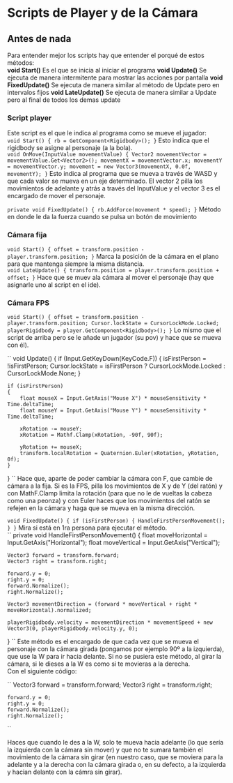 # Scripts de Player y de la Cámara   
## Antes de nada   
Para entender mejor los scripts hay que entender el porqué de estos métodos:   
**void Start()**
Es el que se inicia al iniciar el programa 
**void Update()**
Se ejecuta de manera intermitente para mostrar las acciones por pantalla
**void FixedUpdate()**
Se ejecuta de manera similar al método de Update pero en intervalos fijos
**void LateUpdate()**
Se ejecuta de manera similar a Update pero al final de todos los demas update
### Script player   
Este script es el que le indica al programa como se mueve el jugador:   
``
void Start()
{
    rb = GetComponent<Rigidbody>();
}
``
Esto indica que el rigidbody se asigne al personaje (a la bola).   
``
void OnMove(InputValue movementValue)
{
    Vector2 movementVector = movementValue.Get<Vector2>();
    movementX = movementVector.x;
    movementY = movementVector.y;
    movement = new Vector3(movementX, 0.0f, movementY);
}
``
Esto indica al programa que se mueva a través de WASD y que cada valor se mueva en un eje determinado. El vector 2 pilla los movimientos de adelante y atrás a través del InputValue y el vector 3 es el encargado de mover el personaje.   

``
private void FixedUpdate()
{
    rb.AddForce(movement * speed);
}
``
Método en donde le da la fuerza cuando se pulsa un botón de movimiento

### Cámara fija

``
void Start()
{
    offset = transform.position - player.transform.position;
}
``
Marca la posición de la cámara en el plano para que mantenga siempre la misma distancia.  
``
void LateUpdate()
{
    transform.position = player.transform.position + offset;
}
``
Hace que se muev ala cámara al mover el personaje (hay que asignarle uno al script en el ide).   

### Cámara FPS
``
void Start()
{
    offset = transform.position - player.transform.position;
    Cursor.lockState = CursorLockMode.Locked;
    playerRigidbody = player.GetComponent<Rigidbody>();
}
``
Lo mismo que el script de arriba pero se le añade un jugador (su pov) y hace que se mueva con él).   

``
void Update()
{
    if (Input.GetKeyDown(KeyCode.F))
    {
        isFirstPerson = !isFirstPerson;
        Cursor.lockState = isFirstPerson ? CursorLockMode.Locked : CursorLockMode.None;
    }

    if (isFirstPerson)
    {
        float mouseX = Input.GetAxis("Mouse X") * mouseSensitivity * Time.deltaTime;
        float mouseY = Input.GetAxis("Mouse Y") * mouseSensitivity * Time.deltaTime;

        xRotation -= mouseY;
        xRotation = Mathf.Clamp(xRotation, -90f, 90f);

        yRotation += mouseX;
        transform.localRotation = Quaternion.Euler(xRotation, yRotation, 0f);
    }
}
``
Hace que, aparte de poder cambiar la cámara con F, que cambie de cámara a la fija. Si es la FPS, pilla los movimientos de X y de Y (del ratón) y con MathF.Clamp limita la rotación (para que no le de vueltas la cabeza como una peonza) y con Euler haces que los movimientos del ratón se refejen en la cámara y haga que se mueva en la misma dirección.  

``
void FixedUpdate()
{
    if (isFirstPerson)
    {
        HandleFirstPersonMovement();
    }
}
``
Mira si está en 1ra persona para ejecutar el método.   
``
private void HandleFirstPersonMovement()
{
    float moveHorizontal = Input.GetAxis("Horizontal");
    float moveVertical = Input.GetAxis("Vertical");

    Vector3 forward = transform.forward;
    Vector3 right = transform.right;

    forward.y = 0;
    right.y = 0;
    forward.Normalize();
    right.Normalize();

    Vector3 movementDirection = (forward * moveVertical + right * moveHorizontal).normalized;

    playerRigidbody.velocity = movementDirection * movementSpeed + new Vector3(0, playerRigidbody.velocity.y, 0);
}
``
Este método es el encargado de que cada vez que se mueva el personaje con la cámara girada (pongamos por ejemplo 90º a la izquierda), que use la W  para ir hacia delante. Si no se pusiera este método, al girar la cámara, si le dieses a la W es como si te movieras a la derecha.   
Con el siguiente código:   

``
Vector3 forward = transform.forward;
    Vector3 right = transform.right;

    forward.y = 0;
    right.y = 0;
    forward.Normalize();
    right.Normalize();
``

Haces que cuando le des a la W, solo te mueva hacia adelante (lo que sería la izquierda con la cámara sin mover) y que no te sumara también el movimiento de la cámara sin girar (en nuestro caso, que se moviera para la adelante y a la derecha con la cámara girada o, en su defecto, a la izquierda y hacian delante con la cámra sin girar).  
